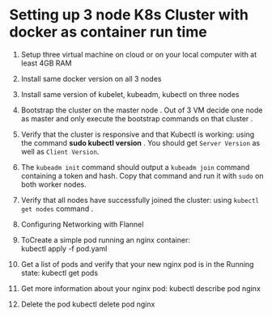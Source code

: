 # Setting up 3 node K8s  Cluster with docker as container run time 

1. Setup three virtual machine on cloud or on your local computer with at least 4GB RAM
2.  Install same docker version on all 3 nodes 
3. Install same version of kubelet, kubeadm, kubectl on three nodes
4. Bootstrap the cluster on the master node . Out of 3 VM decide one node as master and only execute   the bootstrap commands on that cluster .
5. Verify that the cluster is responsive and that Kubectl is working: using the command 
	**sudo kubectl version** . You should get `Server Version` as well as `Client Version`. 
6. The `kubeadm init` command should output a `kubeadm join` command containing a token and hash. Copy that command and run it with `sudo` on both worker nodes.
7. Verify that all nodes have successfully joined the cluster: using `kubectl get nodes` command .
8. Configuring Networking with Flannel

1. ToCreate a simple pod running an nginx container:		
		kubectl apply -f pod.yaml
2. Get a list of pods and verify that your new nginx pod is in the Running state: 
		kubectl get pods
3. Get more information about your nginx pod:
		kubectl describe pod nginx
4. Delete the pod 
		kubectl delete pod nginx


